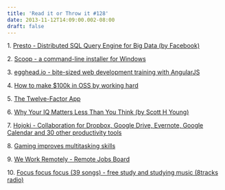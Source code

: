 ```yaml
---
title: 'Read it or Throw it #128'
date: 2013-11-12T14:09:00.002-08:00
draft: false
---
```


1. [Presto - Distributed SQL Query Engine for Big Data (by Facebook)](http://prestodb.io/)  

2. [Scoop - a command-line installer for Windows](http://scoop.sh/)

3. [egghead.io - bite-sized web development training with AngularJS](http://egghead.io/)

4. [How to make $100k in OSS by working hard](http://www.mikeperham.com/2013/10/01/how-to-make-100k-in-oss-by-working-hard/)

5. [The Twelve-Factor App](http://12factor.net/)

6. [Why Your IQ Matters Less Than You Think (by Scott H Young)](http://www.scotthyoung.com/blog/2013/07/23/ignore-iq/)

7. [Hojoki - Collaboration for Dropbox, Google Drive, Evernote, Google Calendar and 30 other productivity tools](http://hojoki.com/)

8. [Gaming improves multitasking skills](http://www.nature.com/news/gaming-improves-multitasking-skills-1.13674)

9. [We Work Remotely - Remote Jobs Board](https://weworkremotely.com/)

10. [Focus focus focus (39 songs) - free study and studying music (8tracks radio)](http://8tracks.com/karinanirak/focus-focus-focus)